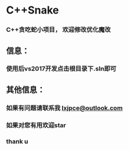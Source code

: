 # C++Snake

### C++贪吃蛇小项目， 欢迎修改优化魔改

## 信息：
### 使用后vs2017开发点击根目录下.sln即可

## 其他信息：
### 如果有问题请联系我 lxjpce@outlook.com
### 如果对您有用欢迎star 
### thank u
